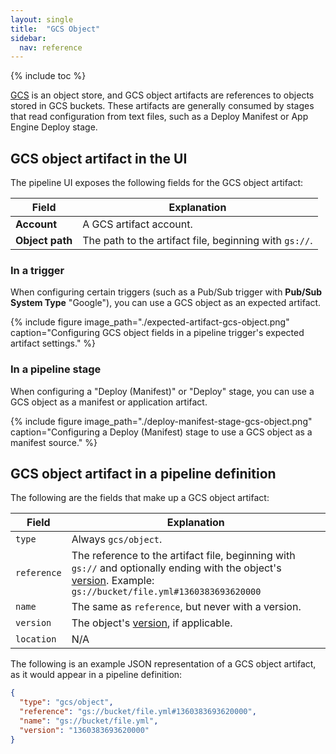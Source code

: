 ```yaml
---
layout: single
title:  "GCS Object"
sidebar:
  nav: reference
---
```


{% include toc %}

[GCS](https://cloud.google.com/storage/) is an object store, and GCS object
artifacts are references to objects stored in GCS buckets. These artifacts are
generally consumed by stages that read configuration from text files, such as a
Deploy Manifest or App Engine Deploy stage.

## GCS object artifact in the UI

The pipeline UI exposes the following fields for the GCS object artifact:

<table>
  <thead>
    <tr>
      <th>Field</th>
      <th>Explanation</th>
    </tr>
  </thead>
  <tbody>
    <tr>
      <td><strong>Account</strong></td>
      <td>A GCS artifact account.</td>
    </tr>
    <tr>
      <td><strong>Object path</strong></td>
      <td>The path to the artifact file, beginning with <code>gs://</code>.</td>
    </tr>
  </tbody>
</table>

### In a trigger

When configuring certain triggers (such as a Pub/Sub trigger with __Pub/Sub
System Type__ "Google"), you can use a GCS object as an expected artifact.

{%
  include
  figure
  image_path="./expected-artifact-gcs-object.png"
  caption="Configuring GCS object fields in a pipeline trigger's expected
           artifact settings."
%}

### In a pipeline stage

When configuring a "Deploy (Manifest)" or "Deploy" stage, you can use a GCS
object as a manifest or application artifact.

{%
  include
  figure
  image_path="./deploy-manifest-stage-gcs-object.png"
  caption="Configuring a Deploy (Manifest) stage to use a GCS object as a
           manifest source."
%}

## GCS object artifact in a pipeline definition

The following are the fields that make up a GCS object artifact:

| Field | Explanation |
|-|-----------|
| `type` | Always `gcs/object`. |
| `reference` | The reference to the artifact file, beginning with `gs://` and optionally ending with the object's [version](https://cloud.google.com/storage/docs/gsutil/addlhelp/ObjectVersioningandConcurrencyControl). Example: `gs://bucket/file.yml#1360383693620000` |
| `name` | The same as `reference`, but never with a version. |
| `version` | The object's [version](https://cloud.google.com/storage/docs/gsutil/addlhelp/ObjectVersioningandConcurrencyControl), if applicable. |
| `location` | N/A |

The following is an example JSON representation of a GCS object artifact, as it
would appear in a pipeline definition:

```json
{
  "type": "gcs/object",
  "reference": "gs://bucket/file.yml#1360383693620000",
  "name": "gs://bucket/file.yml",
  "version": "1360383693620000"
}
```
